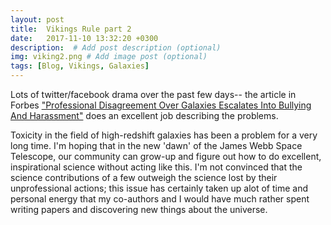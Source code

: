 ```yaml
---
layout: post
title:  Vikings Rule part 2
date:   2017-11-10 13:32:20 +0300
description:  # Add post description (optional)
img: viking2.png # Add image post (optional)
tags: [Blog, Vikings, Galaxies]
---
```

Lots of twitter/facebook drama over the past few days-- the article in
Forbes ["Professional Disagreement Over Galaxies Escalates Into Bullying And Harassment"](https://www.forbes.com/sites/startswithabang/2017/11/10/professional-disagreement-over-galaxies-escalates-into-bullying-and-harassment/#4fc23b1370fa) does
an excellent job describing the problems.    

Toxicity in the field of high-redshift galaxies has been a problem for a very long time.   I'm hoping that in
the new 'dawn' of the James Webb Space Telescope,  our community can grow-up and figure out how to do excellent, inspirational science without acting like this.   I'm not convinced that the science contributions of a few outweigh the science lost by their unprofessional actions;   this issue has certainly taken up alot of time and personal energy that my co-authors and I would have much rather spent writing papers and discovering new things about the universe. 


